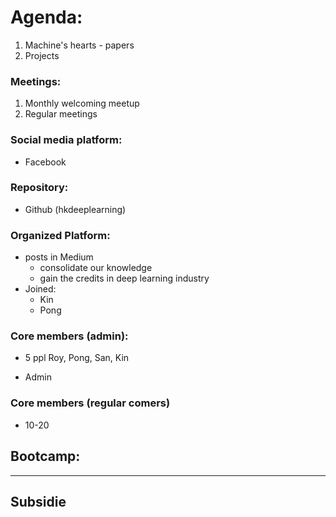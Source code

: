 # Agenda:
1. Machine's hearts - papers
2. Projects

### Meetings:
1. Monthly welcoming meetup
2. Regular meetings

### Social media platform:
- Facebook

### Repository:
- Github (hkdeeplearning)

### Organized Platform:
- posts in Medium
  - consolidate our knowledge
  - gain the credits in deep learning industry
- Joined:
  - Kin
  - Pong

### Core members (admin):
- 5 ppl
Roy, Pong, San, Kin
+ Admin

### Core members (regular comers)
- 10-20

Bootcamp:
- 

---
## Subsidie
